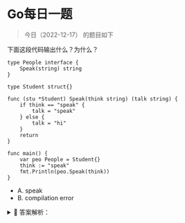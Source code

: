 # Go每日一题

> 今日（2022-12-17） 的题目如下

下面这段代码输出什么？为什么？

```golang
type People interface {
	Speak(string) string
}

type Student struct{}

func (stu *Student) Speak(think string) (talk string) {
	if think == "speak" {
		talk = "speak"
	} else {
		talk = "hi"
	}
	return
}

func main() {
	var peo People = Student{}
	think := "speak"
	fmt.Println(peo.Speak(think))
}
```

- A. speak
- B. compilation error


<details>
<summary style="cursor: pointer">🔑 答案解析：</summary>
<div>

参考答案及解析：B。

编译错误 *Student does not implement People (Speak method has pointer receiver)*，值类型 `Student` 没有实现接口的 `Speak()` 方法，而是指针类型 `*Student` 实现改方法。

详细请参考这篇文章 https://seekload.net/2019/06/06/go-study-method.html
</div>
</details>